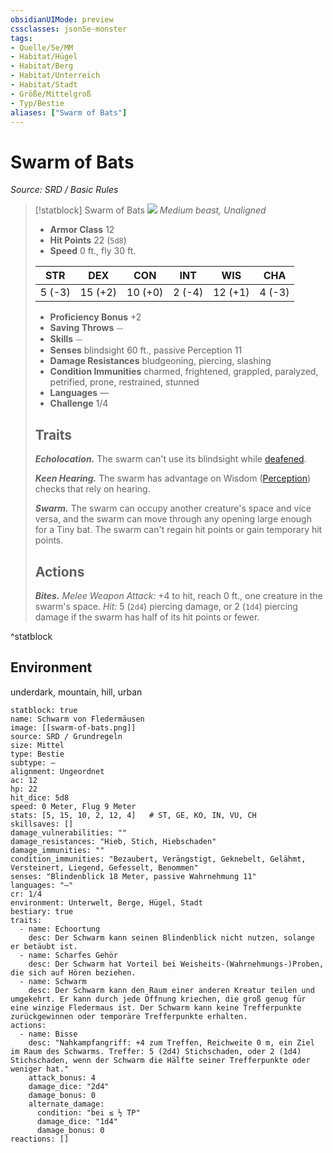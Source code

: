 ```yaml
---
obsidianUIMode: preview
cssclasses: json5e-monster
tags:
- Quelle/5e/MM
- Habitat/Hügel
- Habitat/Berg
- Habitat/Unterreich
- Habitat/Stadt
- Größe/Mittelgroß
- Typ/Bestie
aliases: ["Swarm of Bats"]
---
```

# Swarm of Bats
*Source: SRD / Basic Rules*  

> [!statblock] Swarm of Bats
> ![](compendium/bestiary/beast/token/swarm-of-bats.png#token)
> *Medium beast, Unaligned*
> 
> - **Armor Class** 12 
> - **Hit Points** 22 (`5d8`)
> - **Speed** 0 ft., fly 30 ft.
> 
> |STR|DEX|CON|INT|WIS|CHA|
> |:---:|:---:|:---:|:---:|:---:|:---:|
> | 5 (-3)|15 (+2)|10 (+0)| 2 (-4)|12 (+1)| 4 (-3)|
> 
> - **Proficiency Bonus** +2
> - **Saving Throws** ⏤
> - **Skills** ⏤
> - **Senses** blindsight 60 ft., passive Perception 11
> - **Damage Resistances** bludgeoning, piercing, slashing
> - **Condition Immunities** charmed, frightened, grappled, paralyzed, petrified, prone, restrained, stunned
> - **Languages** —
> - **Challenge** 1/4
> 
> ## Traits
> 
> ***Echolocation.*** The swarm can't use its blindsight while [deafened](rules/conditions.md#deafened).
> 
> ***Keen Hearing.*** The swarm has advantage on Wisdom ([Perception](rules/skills.md#Perception)) checks that rely on hearing.
> 
> ***Swarm.*** The swarm can occupy another creature's space and vice versa, and the swarm can move through any opening large enough for a Tiny bat. The swarm can't regain hit points or gain temporary hit points.
> 
> ## Actions
> 
> ***Bites.*** *Melee Weapon Attack:* +4 to hit, reach 0 ft., one creature in the swarm's space. *Hit:* 5 (`2d4`) piercing damage, or 2 (`1d4`) piercing damage if the swarm has half of its hit points or fewer.

^statblock

## Environment

underdark, mountain, hill, urban

```statblock
statblock: true
name: Schwarm von Fledermäusen
image: [[swarm-of-bats.png]]
source: SRD / Grundregeln
size: Mittel
type: Bestie
subtype: —
alignment: Ungeordnet
ac: 12
hp: 22
hit_dice: 5d8
speed: 0 Meter, Flug 9 Meter
stats: [5, 15, 10, 2, 12, 4]   # ST, GE, KO, IN, VU, CH
skillsaves: []
damage_vulnerabilities: ""
damage_resistances: "Hieb, Stich, Hiebschaden"
damage_immunities: ""
condition_immunities: "Bezaubert, Verängstigt, Geknebelt, Gelähmt, Versteinert, Liegend, Gefesselt, Benommen"
senses: "Blindenblick 18 Meter, passive Wahrnehmung 11"
languages: "—"
cr: 1/4
environment: Unterwelt, Berge, Hügel, Stadt
bestiary: true
traits:
  - name: Echoortung
    desc: Der Schwarm kann seinen Blindenblick nicht nutzen, solange er betäubt ist.
  - name: Scharfes Gehör
    desc: Der Schwarm hat Vorteil bei Weisheits‑(Wahrnehmungs‑)Proben, die sich auf Hören beziehen.
  - name: Schwarm
    desc: Der Schwarm kann den Raum einer anderen Kreatur teilen und umgekehrt. Er kann durch jede Öffnung kriechen, die groß genug für eine winzige Fledermaus ist. Der Schwarm kann keine Trefferpunkte zurückgewinnen oder temporäre Trefferpunkte erhalten.
actions:
  - name: Bisse
    desc: "Nahkampfangriff: +4 zum Treffen, Reichweite 0 m, ein Ziel im Raum des Schwarms. Treffer: 5 (2d4) Stichschaden, oder 2 (1d4) Stichschaden, wenn der Schwarm die Hälfte seiner Trefferpunkte oder weniger hat."
    attack_bonus: 4
    damage_dice: "2d4"
    damage_bonus: 0
    alternate_damage:
      condition: "bei ≤ ½ TP"
      damage_dice: "1d4"
      damage_bonus: 0
reactions: []
```